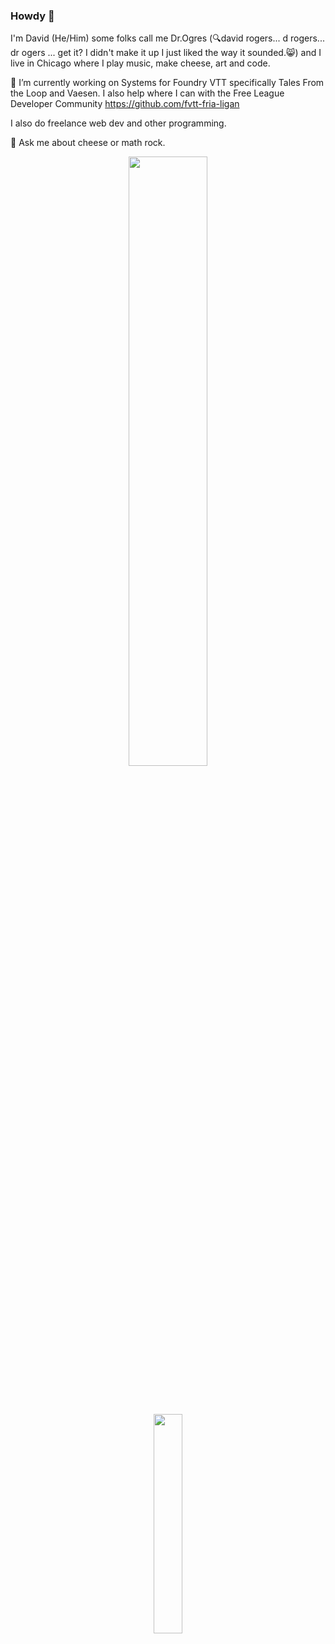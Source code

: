 ### Howdy 👋
I'm David (He/Him) some folks call me Dr.Ogres (🔍david rogers... d rogers... dr ogers ... get it? I didn't make it up I just liked the way it sounded.😸) and I live in Chicago where I play music, make cheese, art and code.

🔭 I’m currently working on Systems for Foundry VTT specifically Tales From the Loop and Vaesen. I also help where I can with the Free League Developer Community https://github.com/fvtt-fria-ligan

I also do freelance web dev and other programming.

💬 Ask me about cheese or math rock.
<!--
**DrOgres/drogres** is a ✨ _special_ ✨ repository because its `README.md` (this file) appears on your GitHub profile.


<!-- The stat card below is made with https://github.com/anuraghazra/github-readme-stats -->
<p align=center><img align=centre width=50% src="https://github-readme-stats.vercel.app/api?username=drogres&count_private=true&show_icons=true&theme=nord" /></p>
<br>
<br>

<p align=center><a href="https://ko-fi.com/drogres" target="_blank"><img width=30% src="https://ko-fi.com/img/githubbutton_sm.svg" /></a></p>


